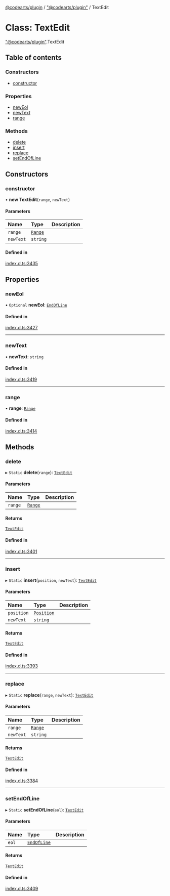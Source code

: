 [@codearts/plugin](../README.md) / ["@codearts/plugin"](../modules/_codearts_plugin_.md) / TextEdit

# Class: TextEdit

["@codearts/plugin"](../modules/_codearts_plugin_.md).TextEdit

## Table of contents

### Constructors

- [constructor](codearts_plugin_.TextEdit.md#constructor)

### Properties

- [newEol](codearts_plugin_.TextEdit.md#neweol)
- [newText](codearts_plugin_.TextEdit.md#newtext)
- [range](codearts_plugin_.TextEdit.md#range)

### Methods

- [delete](codearts_plugin_.TextEdit.md#delete)
- [insert](codearts_plugin_.TextEdit.md#insert)
- [replace](codearts_plugin_.TextEdit.md#replace)
- [setEndOfLine](codearts_plugin_.TextEdit.md#setendofline)

## Constructors

### constructor

• **new TextEdit**(`range`, `newText`)

#### Parameters

| Name | Type | Description |
| :------ | :------ | :------ |
| `range` | [`Range`](codearts_plugin_.Range.md) |  |
| `newText` | `string` |  |

#### Defined in

[index.d.ts:3435](https://github.com/huaweicloud/cloudide-plugin-api/blob/d4de966/index.d.ts#L3435)

## Properties

### newEol

• `Optional` **newEol**: [`EndOfLine`](../enums/codearts_plugin_.EndOfLine.md)

#### Defined in

[index.d.ts:3427](https://github.com/huaweicloud/cloudide-plugin-api/blob/d4de966/index.d.ts#L3427)

___

### newText

• **newText**: `string`

#### Defined in

[index.d.ts:3419](https://github.com/huaweicloud/cloudide-plugin-api/blob/d4de966/index.d.ts#L3419)

___

### range

• **range**: [`Range`](codearts_plugin_.Range.md)

#### Defined in

[index.d.ts:3414](https://github.com/huaweicloud/cloudide-plugin-api/blob/d4de966/index.d.ts#L3414)

## Methods

### delete

▸ `Static` **delete**(`range`): [`TextEdit`](codearts_plugin_.TextEdit.md)

#### Parameters

| Name | Type | Description |
| :------ | :------ | :------ |
| `range` | [`Range`](codearts_plugin_.Range.md) |  |

#### Returns

[`TextEdit`](codearts_plugin_.TextEdit.md)

#### Defined in

[index.d.ts:3401](https://github.com/huaweicloud/cloudide-plugin-api/blob/d4de966/index.d.ts#L3401)

___

### insert

▸ `Static` **insert**(`position`, `newText`): [`TextEdit`](codearts_plugin_.TextEdit.md)

#### Parameters

| Name | Type | Description |
| :------ | :------ | :------ |
| `position` | [`Position`](codearts_plugin_.Position.md) |  |
| `newText` | `string` |  |

#### Returns

[`TextEdit`](codearts_plugin_.TextEdit.md)

#### Defined in

[index.d.ts:3393](https://github.com/huaweicloud/cloudide-plugin-api/blob/d4de966/index.d.ts#L3393)

___

### replace

▸ `Static` **replace**(`range`, `newText`): [`TextEdit`](codearts_plugin_.TextEdit.md)

#### Parameters

| Name | Type | Description |
| :------ | :------ | :------ |
| `range` | [`Range`](codearts_plugin_.Range.md) |  |
| `newText` | `string` |  |

#### Returns

[`TextEdit`](codearts_plugin_.TextEdit.md)

#### Defined in

[index.d.ts:3384](https://github.com/huaweicloud/cloudide-plugin-api/blob/d4de966/index.d.ts#L3384)

___

### setEndOfLine

▸ `Static` **setEndOfLine**(`eol`): [`TextEdit`](codearts_plugin_.TextEdit.md)

#### Parameters

| Name | Type | Description |
| :------ | :------ | :------ |
| `eol` | [`EndOfLine`](../enums/codearts_plugin_.EndOfLine.md) |  |

#### Returns

[`TextEdit`](codearts_plugin_.TextEdit.md)

#### Defined in

[index.d.ts:3409](https://github.com/huaweicloud/cloudide-plugin-api/blob/d4de966/index.d.ts#L3409)
